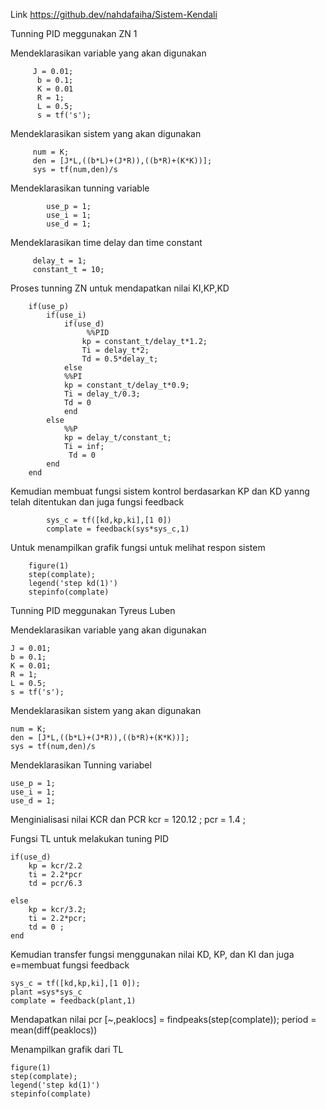 Link https://github.dev/nahdafaiha/Sistem-Kendali


Tunning PID meggunakan ZN 1 

Mendeklarasikan variable yang akan digunakan 

         J = 0.01;
          b = 0.1;
          K = 0.01
          R = 1;
          L = 0.5;
          s = tf('s');

Mendeklarasikan sistem yang akan digunakan

         num = K;
         den = [J*L,((b*L)+(J*R)),((b*R)+(K*K))];
         sys = tf(num,den)/s

Mendeklarasikan tunning variable

            use_p = 1;
            use_i = 1;
            use_d = 1;

Mendeklarasikan time delay dan time constant

         delay_t = 1;
         constant_t = 10;



Proses tunning ZN untuk mendapatkan nilai KI,KP,KD 

        if(use_p)
            if(use_i)
                if(use_d)
                     %%PID
                    kp = constant_t/delay_t*1.2;
                    Ti = delay_t*2;
                    Td = 0.5*delay_t;
                else
                %%PI
                kp = constant_t/delay_t*0.9;
                Ti = delay_t/0.3;
                Td = 0
                end
            else 
                %%P
                kp = delay_t/constant_t;
                Ti = inf;
                 Td = 0
            end
        end



Kemudian membuat fungsi sistem kontrol berdasarkan KP dan KD yanng telah ditentukan dan juga fungsi feedback 

            sys_c = tf([kd,kp,ki],[1 0])
            complate = feedback(sys*sys_c,1)

Untuk menampilkan grafik fungsi untuk melihat respon sistem

        figure(1)
        step(complate); 
        legend('step kd(1)')
        stepinfo(complate)




Tunning PID meggunakan Tyreus Luben

Mendeklarasikan variable yang akan digunakan 

    J = 0.01;
    b = 0.1;
    K = 0.01;
    R = 1;
    L = 0.5;
    s = tf('s');

Mendeklarasikan sistem yang akan digunakan

    num = K;
    den = [J*L,((b*L)+(J*R)),((b*R)+(K*K))];
    sys = tf(num,den)/s

Mendeklarasikan Tunning variabel

    use_p = 1; 
    use_i = 1;
    use_d = 1;

Menginialisasi nilai KCR dan PCR 
    kcr = 120.12 ;
    pcr =  1.4 ; 


Fungsi TL untuk melakukan tuning PID

    if(use_d)
        kp = kcr/2.2
        ti = 2.2*pcr
        td = pcr/6.3

    else
        kp = kcr/3.2;
        ti = 2.2*pcr;
        td = 0 ;    
    end



Kemudian transfer fungsi menggunakan nilai KD, KP, dan KI dan juga e=membuat fungsi feedback

    sys_c = tf([kd,kp,ki],[1 0]);
    plant =sys*sys_c
    complate = feedback(plant,1)


Mendapatkan nilai pcr
    [~,peaklocs] = findpeaks(step(complate));
    period = mean(diff(peaklocs))


Menampilkan grafik dari TL 

    figure(1)
    step(complate); 
    legend('step kd(1)')
    stepinfo(complate)
